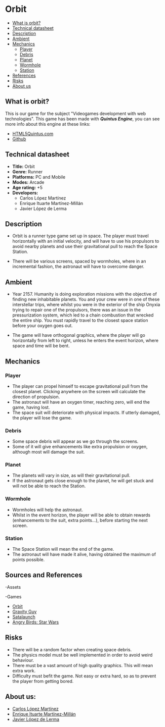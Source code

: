 # Orbit

* [What is orbit?](#what-is-orbit)
* [Technical datasheet](#technical-datasheet)
* [Description](#description)
* [Ambient](#ambient)
* [Mechanics](#mechanics)
	* [Player](#player)
	* [Debris](#debris)
	* [Planet](#planet)
	* [Wormhole](#wormhole)
	* [Station](#station)
* [References](#references)
* [Risks](#risks)
* [About us](#about-us)

 ## What is orbit?

This is our game for the subject "Videogames development with web technologies". This game has been made with **_Quintus Engine_**, you can
see more info about this engine at these links:

* [HTML5Quintus.com](http://html5quintus.com/)
* [Github](https://github.com/cykod/Quintus/edit/master/README.md)

## Technical datasheet

* **Title:** Orbit
* **Genre:** Runner
* **Platforms:** PC and Mobile
* **Modes:** Arcade
* **Age rating:** +5
* **Developers:** 
	* Carlos López Martínez
	* Enrique Ituarte Martínez-Millán
	* Javier López de Lerma

## Description

* Orbit is a runner type game set up in space. The player must travel horizontally with an initial velocity, and will have to use his propulsors to avoid nearby planets and use their gravitational pull to reach the Space Station.

* There will be various screens, spaced by wormholes, where in an incremental fashion, the astronaut will have to overcome danger.

## Ambient

* Year 2157. Humanity is doing exploration missions with the objective of finding new inhabitable planets. You and your crew were in one of these interstellar trips, where whilst you were in the exterior of the ship Onyxia trying to repair one of the propulsors, there was an issue in the pressurization system, which led to a chain combustion that wrecked the entire ship. You must rapidly travel to the closest space station before your oxygen goes out.

* The game will have orthogonal graphics, where the player will go horizontally from left to right, unless he enters the event horizon, where space and time will be bent.


## Mechanics

### Player
* The player can propel himself to escape gravitational pull from the closest planet. Clicking anywhere on the screen will calculate the direction of propulsion.
* The astronaut will have an oxygen timer, reaching zero, will end the game, having lost.
* The space suit will deteriorate with physical impacts. If utterly damaged, the player will lose the game.

### Debris
* Some space debris will appear as we go through the screens.
* Some of it will give enhancements like extra propulsion or oxygen, although most will damage the suit.

### Planet
* The planets will vary in size, as will their gravitational pull.
* If the astronaut gets close enough to the planet, he will get stuck and will not be able to reach the Station.

### Wormhole
* Wormholes will help the astronaut.
* Whilst in the event horizon, the player will be able to obtain rewards (enhancements to the suit, extra points…), before starting the next screen.

### Station
* The Space Station will mean the end of the game.
* The astronaut will have made it alive, having obtained the maximum of points possible.


## Sources and References
-Assets


-Games
* [Orbit](https://play.google.com/store/apps/details?id=com.ChetanSurpur.Orbit&hl=es)
* [Gravity Guy](https://play.google.com/store/apps/details?id=com.miniclip.gravityguy&hl=es)
* [Satalaunch](https://appadvice.com/app/satalaunch/420814059 )
* [Angry Birds: Star Wars](https://play.google.com/store/apps/details?id=com.rovio.angrybirdsstarwars.ads.iap&hl=es)

## Risks

* There will be a random factor when creating space debris.
* The physics model must be well implemented in order to avoid weird behaviour.
* There must be a vast amount of high quality graphics. This will mean extra work.
* Difficulty must befit the game. Not easy or extra hard, so as to prevent the player from getting bored.

## About us:

* [Carlos López Martínez](https://github.com/CharlieGnomo)
* [Enrique Ituarte Martínez-Millán](https://github.com/eituarte)
* [Javier López de Lerma](https://github.com/javlop05)
